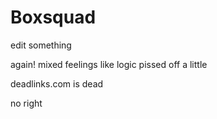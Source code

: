 # Boxsquad

edit something

again!
mixed feelings like logic
pissed off a little

deadlinks.com is dead

no right
